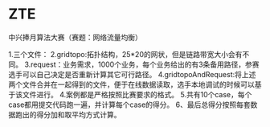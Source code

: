# ZTE
中兴捧月算法大赛（赛题：网络流量均衡）

1.三个文件：
2.gridtopo:拓扑结构，25*20的网状，但是链路带宽大小会有不同。
3.request：业务需求，1000个业务，每个业务给出的有3条备用路径，参赛选手可以自己决定是否重新计算其它可行路径。
4.gridtopoAndRequest:将上述两个文件合并在一起得到的文件，便于在线数据读取，选手本地调试的时候可以基于该文件进行。
4.案例都是严格按照比赛要求的格式。
5.共有10个case，每个case都用提交代码跑一遍，并计算每个case的得分。
6、最后总得分按照每套数据跑出的得分加和取平均方式计算。

